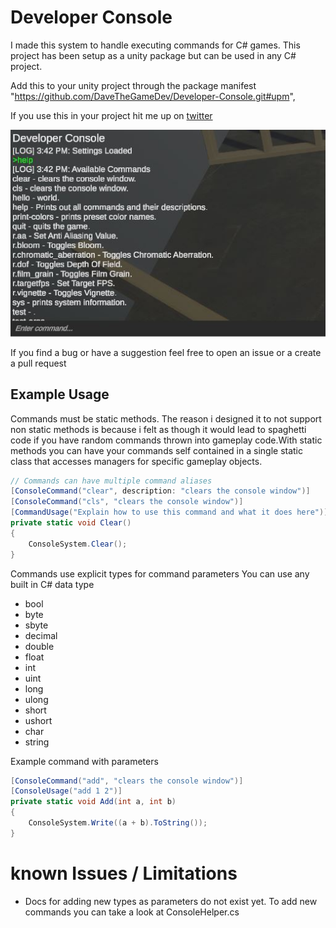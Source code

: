 # Developer Console

I made this system to handle executing commands for C# games.
This project has been setup as a unity package but can be used in any C# project.	

Add this to your unity project through the package manifest
"https://github.com/DaveTheGameDev/Developer-Console.git#upm",

If you use this in your project hit me up on [twitter](https://twitter.com/ReignOfDave)

![Show Case](/images/showcase.JPG)

If you find a bug or have a suggestion feel free to open an issue or a create a pull request
## Example Usage

Commands must be static methods. The reason i designed it to not support non static methods is because i felt as though it would lead to spaghetti code if you have random commands thrown into gameplay code.With static methods you can have your commands self contained in a single static class that accesses managers for specific gameplay objects.

```cs
// Commands can have multiple command aliases
[ConsoleCommand("clear", description: "clears the console window")]
[ConsoleCommand("cls", "clears the console window")]
[CommandUsage("Explain how to use this command and what it does here")]
private static void Clear()
{
    ConsoleSystem.Clear();
}
```

Commands use explicit types for command parameters
You can use any built in C# data type

* bool
* byte
* sbyte
* decimal
* double
* float
* int
* uint
* long
* ulong
* short
* ushort
* char
* string

Example command with parameters
```cs
[ConsoleCommand("add", "clears the console window")]
[ConsoleUsage("add 1 2")]
private static void Add(int a, int b)
{
    ConsoleSystem.Write((a + b).ToString());
}
```

# known Issues / Limitations
* Docs for adding new types as parameters do not exist yet. To add new commands you can take a look at ConsoleHelper.cs

